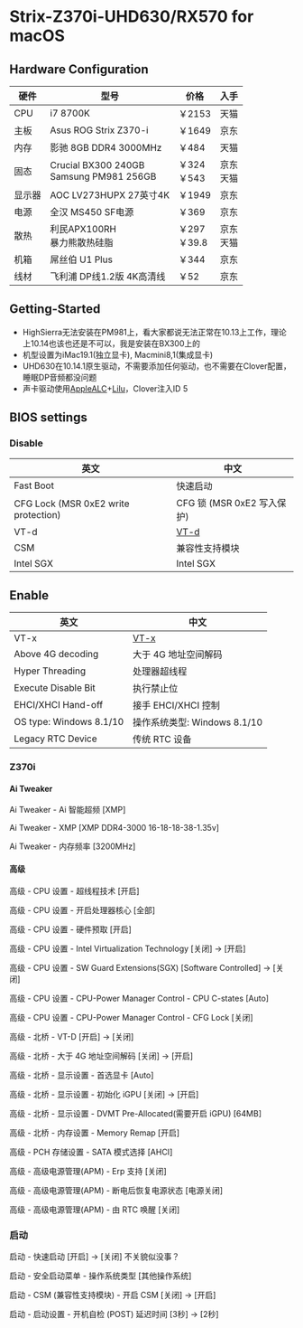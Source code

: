 # Strix-Z370i-UHD630/RX570 for macOS

## Hardware Configuration

| 硬件   | 型号                                       | 价格            | 入手         |
| ------ | ------------------------------------------ | --------------- | ------------ |
| CPU    | i7 8700K                                   | ￥2153          | 天猫         |
| 主板   | Asus ROG Strix Z370-i                      | ￥1649          | 京东         |
| 内存   | 影驰 8GB DDR4 3000MHz                      | ￥484           | 天猫         |
| 固态   | Crucial BX300 240GB<br>Samsung PM981 256GB | ￥324<br>￥543  | 京东<br>天猫 |
| 显示器 | AOC LV273HUPX 27英寸4K                     | ￥1949          | 京东         |
| 电源   | 全汉 MS450 SF电源                          | ￥369           | 京东         |
| 散热   | 利民APX100RH<br>暴力熊散热硅脂             | ￥297<br>￥39.8 | 京东<br>天猫 |
| 机箱   | 屌丝伯 U1 Plus                             | ￥344           | 京东         |
| 线材   | 飞利浦 DP线1.2版 4K高清线                  | ￥52            | 京东         |

## Getting-Started
* HighSierra无法安装在PM981上，看大家都说无法正常在10.13上工作，理论上10.14也该也还是不可以，我是安装在BX300上的
* 机型设置为iMac19.1(独立显卡), Macmini8,1(集成显卡)
* UHD630在10.14.1原生驱动，不需要添加任何驱动，也不需要在Clover配置，睡眠DP音频都没问题
* 声卡驱动使用[AppleALC](https://github.com/vit9696/AppleALC)+[Lilu](https://github.com/vit9696/Lilu)，Clover注入ID 5

## BIOS settings

### Disable

| 英文                                 | 中文                                                     |
| ------------------------------------ | -------------------------------------------------------- |
| Fast Boot                            | 快速启动                                                 |
| CFG Lock (MSR 0xE2 write protection) | CFG 锁 (MSR 0xE2 写入保护)                               |
| VT-d                                 | [VT-d](https://zhidao.baidu.com/question/495526512.html) |
| CSM                                  | 兼容性支持模块                                           |
| Intel SGX                            | Intel SGX                                                |

## Enable

| 英文                    | 中文                                                     |
| ----------------------- | -------------------------------------------------------- |
| VT-x                    | [VT-x](https://zhidao.baidu.com/question/495526512.html) |
| Above 4G decoding       | 大于 4G 地址空间解码                                     |
| Hyper Threading         | 处理器超线程                                             |
| Execute Disable Bit     | 执行禁止位                                               |
| EHCI/XHCI Hand-off      | 接手 EHCI/XHCI 控制                                      |
| OS type: Windows 8.1/10 | 操作系统类型: Windows 8.1/10                             |
| Legacy RTC Device       | 传统 RTC 设备                                            |

### Z370i

#### Ai Tweaker

Ai Tweaker - Ai 智能超频 [XMP]

Ai Tweaker - XMP [XMP DDR4-3000 16-18-18-38-1.35v]

Ai Tweaker - 内存频率 [3200MHz]



#### 高级

高级 - CPU 设置 - 超线程技术 [开启]

高级 - CPU 设置 - 开启处理器核心 [全部]

高级 - CPU 设置 - 硬件预取 [开启]

高级 - CPU 设置 - Intel Virtualization Technology [关闭] -> [开启]

高级 - CPU 设置 - SW Guard Extensions(SGX) [Software Controlled] -> [关闭]

高级 - CPU 设置 - CPU-Power Manager Control - CPU C-states [Auto]

高级 - CPU 设置 - CPU-Power Manager Control - CFG Lock [关闭]



高级 - 北桥 - VT-D [开启] -> [关闭]

高级 - 北桥 - 大于 4G 地址空间解码 [关闭] -> [开启]

高级 - 北桥 - 显示设置 - 首选显卡 [Auto]

高级 - 北桥 - 显示设置 - 初始化 iGPU [关闭] -> [开启]

高级 - 北桥 - 显示设置 - DVMT Pre-Allocated(需要开启 iGPU) [64MB]

高级 - 北桥 - 内存设置 - Memory Remap [开启]



高级 - PCH 存储设置 - SATA 模式选择 [AHCI]



高级 - 高级电源管理(APM) - Erp 支持 [关闭]

高级 - 高级电源管理(APM) - 断电后恢复电源状态 [电源关闭]

高级 - 高级电源管理(APM) - 由 RTC 唤醒 [关闭]

### 启动

启动 - 快速启动 [开启] -> [关闭] 不关貌似没事？

启动 - 安全启动菜单 - 操作系统类型  [其他操作系统]

启动 - CSM (兼容性支持模块) - 开启 CSM [关闭] -> [开启]

启动 - 启动设置 - 开机自检 (POST) 延迟时间 [3秒] -> [2秒]







